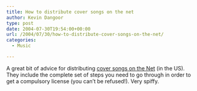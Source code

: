 ```yaml
---
title: How to distribute cover songs on the net
author: Kevin Dangoor
type: post
date: 2004-07-30T19:54:00+00:00
url: /2004/07/30/how-to-distribute-cover-songs-on-the-net/
categories:
  - Music

---
```

A great bit of advice for distributing [cover songs on the Net][1] (in the US). They include the complete set of steps you need to go through in order to get a compulsory license (you can&#8217;t be refused!). Very spiffy.

 [1]: http://www.cdbaby.net/dd?f=8 "CD Baby Digital Distribution"